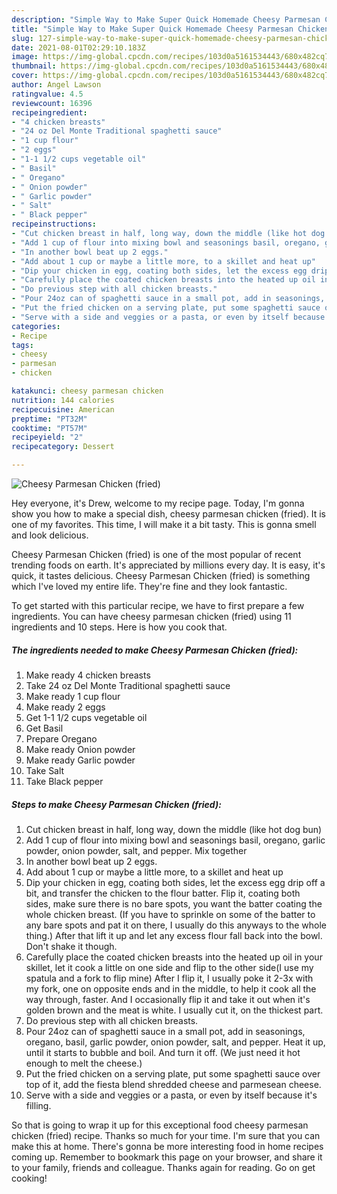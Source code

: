 ```yaml
---
description: "Simple Way to Make Super Quick Homemade Cheesy Parmesan Chicken (fried)"
title: "Simple Way to Make Super Quick Homemade Cheesy Parmesan Chicken (fried)"
slug: 127-simple-way-to-make-super-quick-homemade-cheesy-parmesan-chicken-fried
date: 2021-08-01T02:29:10.183Z
image: https://img-global.cpcdn.com/recipes/103d0a5161534443/680x482cq70/cheesy-parmesan-chicken-fried-recipe-main-photo.jpg
thumbnail: https://img-global.cpcdn.com/recipes/103d0a5161534443/680x482cq70/cheesy-parmesan-chicken-fried-recipe-main-photo.jpg
cover: https://img-global.cpcdn.com/recipes/103d0a5161534443/680x482cq70/cheesy-parmesan-chicken-fried-recipe-main-photo.jpg
author: Angel Lawson
ratingvalue: 4.5
reviewcount: 16396
recipeingredient:
- "4 chicken breasts"
- "24 oz Del Monte Traditional spaghetti sauce"
- "1 cup flour"
- "2 eggs"
- "1-1 1/2 cups vegetable oil"
- " Basil"
- " Oregano"
- " Onion powder"
- " Garlic powder"
- " Salt"
- " Black pepper"
recipeinstructions:
- "Cut chicken breast in half, long way, down the middle (like hot dog bun)"
- "Add 1 cup of flour into mixing bowl and seasonings basil, oregano, garlic powder, onion powder, salt, and pepper. Mix together"
- "In another bowl beat up 2 eggs."
- "Add about 1 cup or maybe a little more, to a skillet and heat up"
- "Dip your chicken in egg, coating both sides, let the excess egg drip off a bit, and transfer the chicken to the flour batter. Flip it, coating both sides, make sure there is no bare spots, you want the batter coating the whole chicken breast. (If you have to sprinkle on some of the batter to any bare spots and pat it on there, I usually do this anyways to the whole thing.) After that lift it up and let any excess flour fall back into the bowl. Don&#39;t shake it though."
- "Carefully place the coated chicken breasts into the heated up oil in your skillet, let it cook a little on one side and flip to the other side(I use my spatula and a fork to flip mine) After I flip it, I usually poke it 2-3x with my fork, one on opposite ends and in the middle, to help it cook all the way through, faster. And I occasionally flip it and take it out when it&#39;s golden brown and the meat is white. I usually cut it, on the thickest part."
- "Do previous step with all chicken breasts."
- "Pour 24oz can of spaghetti sauce in a small pot, add in seasonings, oregano, basil, garlic powder, onion powder, salt, and pepper. Heat it up, until it starts to bubble and boil. And turn it off. (We just need it hot enough to melt the cheese.)"
- "Put the fried chicken on a serving plate, put some spaghetti sauce over top of it, add the fiesta blend shredded cheese and parmesean cheese."
- "Serve with a side and veggies or a pasta, or even by itself because it&#39;s filling."
categories:
- Recipe
tags:
- cheesy
- parmesan
- chicken

katakunci: cheesy parmesan chicken 
nutrition: 144 calories
recipecuisine: American
preptime: "PT32M"
cooktime: "PT57M"
recipeyield: "2"
recipecategory: Dessert

---
```



![Cheesy Parmesan Chicken (fried)](https://img-global.cpcdn.com/recipes/103d0a5161534443/680x482cq70/cheesy-parmesan-chicken-fried-recipe-main-photo.jpg)

Hey everyone, it's Drew, welcome to my recipe page. Today, I'm gonna show you how to make a special dish, cheesy parmesan chicken (fried). It is one of my favorites. This time, I will make it a bit tasty. This is gonna smell and look delicious.



Cheesy Parmesan Chicken (fried) is one of the most popular of recent trending foods on earth. It's appreciated by millions every day. It is easy, it's quick, it tastes delicious. Cheesy Parmesan Chicken (fried) is something which I've loved my entire life. They're fine and they look fantastic.


To get started with this particular recipe, we have to first prepare a few ingredients. You can have cheesy parmesan chicken (fried) using 11 ingredients and 10 steps. Here is how you cook that.

<!--inarticleads1-->

##### The ingredients needed to make Cheesy Parmesan Chicken (fried):

1. Make ready 4 chicken breasts
1. Take 24 oz Del Monte Traditional spaghetti sauce
1. Make ready 1 cup flour
1. Make ready 2 eggs
1. Get 1-1 1/2 cups vegetable oil
1. Get  Basil
1. Prepare  Oregano
1. Make ready  Onion powder
1. Make ready  Garlic powder
1. Take  Salt
1. Take  Black pepper




<!--inarticleads2-->

##### Steps to make Cheesy Parmesan Chicken (fried):

1. Cut chicken breast in half, long way, down the middle (like hot dog bun)
1. Add 1 cup of flour into mixing bowl and seasonings basil, oregano, garlic powder, onion powder, salt, and pepper. Mix together
1. In another bowl beat up 2 eggs.
1. Add about 1 cup or maybe a little more, to a skillet and heat up
1. Dip your chicken in egg, coating both sides, let the excess egg drip off a bit, and transfer the chicken to the flour batter. Flip it, coating both sides, make sure there is no bare spots, you want the batter coating the whole chicken breast. (If you have to sprinkle on some of the batter to any bare spots and pat it on there, I usually do this anyways to the whole thing.) After that lift it up and let any excess flour fall back into the bowl. Don&#39;t shake it though.
1. Carefully place the coated chicken breasts into the heated up oil in your skillet, let it cook a little on one side and flip to the other side(I use my spatula and a fork to flip mine) After I flip it, I usually poke it 2-3x with my fork, one on opposite ends and in the middle, to help it cook all the way through, faster. And I occasionally flip it and take it out when it&#39;s golden brown and the meat is white. I usually cut it, on the thickest part.
1. Do previous step with all chicken breasts.
1. Pour 24oz can of spaghetti sauce in a small pot, add in seasonings, oregano, basil, garlic powder, onion powder, salt, and pepper. Heat it up, until it starts to bubble and boil. And turn it off. (We just need it hot enough to melt the cheese.)
1. Put the fried chicken on a serving plate, put some spaghetti sauce over top of it, add the fiesta blend shredded cheese and parmesean cheese.
1. Serve with a side and veggies or a pasta, or even by itself because it&#39;s filling.




So that is going to wrap it up for this exceptional food cheesy parmesan chicken (fried) recipe. Thanks so much for your time. I'm sure that you can make this at home. There's gonna be more interesting food in home recipes coming up. Remember to bookmark this page on your browser, and share it to your family, friends and colleague. Thanks again for reading. Go on get cooking!
